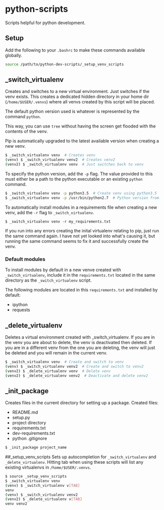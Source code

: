 # python-scripts
Scripts helpful for python development.

## Setup
Add the following to your `.bashrc` to make these commands available globally.
```sh
source /path/to/python-dev-scripts/_setup_venv_scripts
```

## _switch_virtualenv
Creates and switches to a new virtual environment. Just switches if the venv exists.
This creates a dedicated hidden directory in your home dir (`/home/$USER/.venvs`)
where all venvs created by this script will be placed.

The default python version used is whatever is represented by the command `python`.

This way, you can use `tree` without having the screen get flooded with the contents of
the venv.

Pip is automatically upgraded to the latest available version when creating a new venv.

```sh
$ _switch_virtualenv venv  # Creates venv
(venv) $ _switch_virtualenv venv2  # Creates venv2
(venv2) $ _switch_virtualenv venv  # Just switches back to venv
```

To specify the python version, add the `-p` flag. The value provided to this must either
be a path to the python executable or an existing `python` command.
```sh
$ _switch_virtualenv venv -p python3.5  # Create venv using python3.5
$ _switch_virtualenv venv -p /usr/bin/python2.7  # Python version from path
```

To automatically install modules in a requirements file when creating a new venv,
add the `-r` flag to `_switch_virtualenv`.
```sw
$ _switch_virtualenv venv -r my_requirements.txt
```

If you run into any errors creating the inital virtualenv relating to pip, just run the same command again.
I have not yet looked into what's causing it, but running the same command seems to fix it and successfully
create the venv.

### Default modules
To install modules by default in a new venve created with `_switch_virtualenv`, include it in
the `requirements.txt` located in the same directory as the `_switch_virtualenv` script.

The following modules are located in this `requirements.txt` and installed by default:
- ipython
- requests


## _delete_virtualenv
Deletes a virtual environment created with _switch_virtualenv. If you are in the venv you are
about to delete, the venv is deactivated then deleted. If you are in a different venv from
the one you are deleting, the venv will just be deleted and you will remain in the current
venv.

```sh
$ _switch_virtualenv venv  # Create and switch to venv
(venv) $ _switch_virtualenv venv2  # Create and switch to venv2
(venv2) $ _delete_virtualenv venv  # Delete venv
(venv2) $ _delete_virtualenv venv2  # Deactivate and delete venv2
```


## _init_package
Creates files in the current directory for setting up a package.
Created files:
- README.md
- setup.py
- project directory
- requirements.txt
- dev-requirements.txt
- python .gitignore

```sh
$ _init_package project_name
```


##_setup_venv_scripts
Sets up autocompletion for `_switch_virtualenv` and `_delete_virtualenv`.
Hitting tab when using these scripts will list any existing virtualenvs in
`/home/$USER/.venvs`.


```sh
$ source _setup_venv_scripts
$ _switch_virtualenv venv
(venv) $ _switch_virtualenv v[TAB]
venv
(venv) $ _switch_virtualenv venv2
(venv2) $ _delete_virtualenv v[TAB]
venv venv2
```

